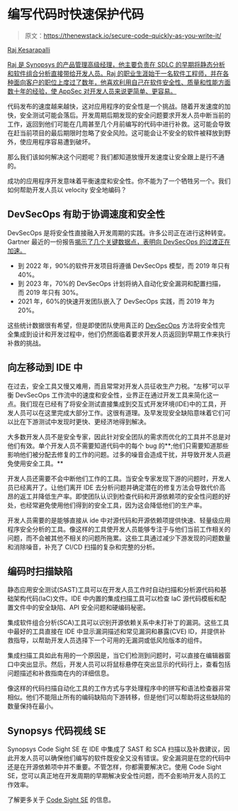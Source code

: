 # 编写代码时快速保护代码

> 原文：<https://thenewstack.io/secure-code-quickly-as-you-write-it/>

[](https://www.linkedin.com/in/raj-kesarapalli-326331)

[Raj Kesarapalli](https://www.linkedin.com/in/raj-kesarapalli-326331)

[Raj 是 Synopsys 的产品管理高级经理，他主要负责在 SDLC 的早期将静态分析和软件组合分析直接带给开发人员。Raj 的职业生涯始于一名软件工程师，并在各种面向客户的职位上度过了数年，他喜欢利用自己在软件安全性、质量和性能方面数十年的经验，使 AppSec 对开发人员来说更简单、更容易。](https://www.linkedin.com/in/raj-kesarapalli-326331)

[](https://www.linkedin.com/in/raj-kesarapalli-326331)[](https://www.linkedin.com/in/raj-kesarapalli-326331)

代码发布的速度越来越快，这对应用程序的安全性是一个挑战。随着开发速度的加快，安全测试可能会落后。开发周期后期发现的安全问题要求开发人员中断当前的工作，返回到他们可能在几周甚至几个月前编写的代码中进行补救。这可能会导致在赶当前项目的最后期限时忽略了安全风险。这可能会让不安全的软件被释放到野外，使应用程序容易遭到破坏。

那么我们该如何解决这个问题呢？我们都知道放慢开发速度让安全跟上是行不通的。

成功的应用程序开发意味着平衡速度和安全性。你不能为了一个牺牲另一个。我们如何帮助开发人员以 velocity 安全地编码？

## DevSecOps 有助于协调速度和安全性

DevSecOps 是将安全性直接融入开发周期的实践。许多公司正在进行这种转变。Gartner 最近的一份报告[揭示了几个关键数据点，表明向 DevSecOps 的过渡正在加速。](https://www.gartner.com/en/documents/3978490/12-things-to-get-right-for-successful-devsecops)

*   到 2022 年，90%的软件开发项目将遵循 DevSecOps 模型，而 2019 年只有 40%。
*   到 2023 年，70%的 DevSecOps 计划将纳入自动化安全漏洞和配置扫描，而 2019 年只有 30%。
*   2021 年，60%的快速开发团队嵌入了 DevSecOps 实践，而 2019 年为 20%。

这些统计数据很有希望，但是即使团队使用真正的 [DevSecOps](https://www.synopsys.com/glossary/what-is-devsecops.html) 方法将安全性完全集成到设计和开发过程中，他们仍然面临着要求开发人员返回到早期工作来执行补救的挑战。

## 向左移动到 IDE 中

在过去，安全工具又慢又难用，而且常常对开发人员征收生产力税。“左移”可以平衡 DevSecOps 工作流中的速度和安全性，业界正在通过开发工具来简化这一点。我们现在已经有了将安全测试直接集成到交互式开发环境(IDE)中的工具，开发人员可以在这里完成大部分工作。这很有道理。及早发现安全缺陷意味着它们可以比在下游测试中发现时更快、更经济地得到解决。

大多数开发人员不是安全专家，因此针对安全团队的需求而优化的工具并不总是对他们有效。单个开发人员不需要知道代码中的每个 bug 的**;他们只需要知道那些影响他们被分配去修复的工作的问题。过多的噪音会造成干扰，并导致开发人员避免使用安全工具。**

开发人员还需要不会中断他们工作的工具。当安全专家发现下游的问题时，开发人员已经离开了。让他们离开 IDE 去分析问题并确定潜在的修复方法会导致代价高昂的返工并降低生产率。即使团队认识到检查代码和开源依赖项的安全性问题的好处，也经常避免使用他们得到的安全工具，因为这会降低他们的生产率。

开发人员需要的是能够直接从 ide 中对源代码和开源依赖项提供快速、轻量级应用程序安全分析的工具。像这样的工具使开发人员能够专注于与他们当前工作相关的问题，而不会被其他不相关的问题所拖累。这些工具通过减少下游发现的问题数量和消除噪音，补充了 CI/CD 扫描的复杂和完整的分析。

## 编码时扫描缺陷

静态应用安全测试(SAST)工具可以在开发人员工作时自动扫描和分析源代码和基础架构代码(IaC)文件。IDE 中内置的集成扫描工具可以检查 IaC 源代码模板和配置文件中的安全缺陷、API 安全问题和硬编码秘密。

集成软件组合分析(SCA)工具可以识别开源依赖关系中未打补丁的漏洞。这些工具中最好的工具直接在 IDE 中显示漏洞描述和常见漏洞和暴露(CVE) ID，并提供补救指导，以帮助开发人员选择下一个可用的无漏洞或低风险版本的组件。

集成扫描工具如此有用的一个原因是，当它们检测到问题时，可以直接在编辑器窗口中突出显示。然后，开发人员可以将鼠标悬停在突出显示的代码行上，查看包括问题描述和补救指南在内的详细信息。

像这样的代码扫描自动化工具的工作方式与字处理程序中的拼写和语法检查器非常相似。他们不能阻止所有的编码缺陷向下游转移，但是他们可以帮助将这些缺陷的数量保持在最小。

## Synopsys 代码视线 SE

Synopsys Code Sight SE 在 IDE 中集成了 SAST 和 SCA 扫描以及补救建议，因此开发人员可以确保他们编写的软件既安全又没有错误。安全漏洞是在您的代码中还是在开源依赖项中并不重要。不管怎样，你都需要解决它。使用 Code Sight SE，您可以真正地在开发周期的早期解决安全性问题，而不会影响开发人员的工作效率。

了解更多关于 [Code Sight SE](http://Synopsys.com/codesight) 的信息。

<svg xmlns:xlink="http://www.w3.org/1999/xlink" viewBox="0 0 68 31" version="1.1"><title>Group</title> <desc>Created with Sketch.</desc></svg>